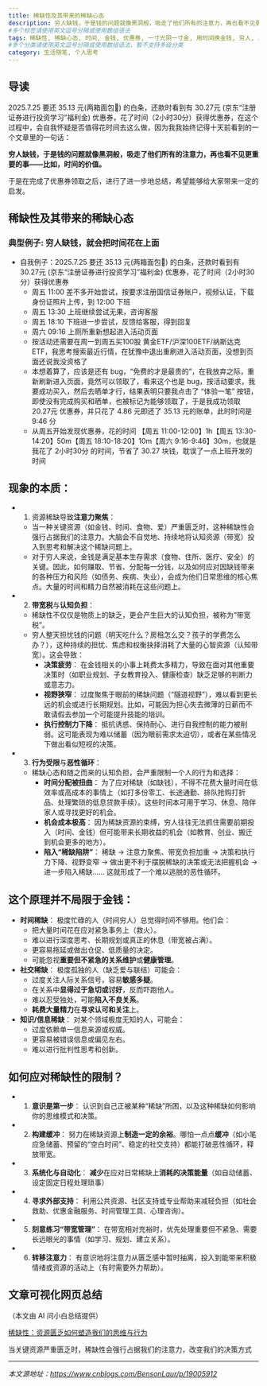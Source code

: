 ```yaml
---
title: 稀缺性及其带来的稀缺心态
description: 穷人缺钱，于是钱的问题就像黑洞般，吸走了他们所有的注意力，再也看不见更重要的事——比如，时间的价值。由此引发对 “稀缺性及其带来的稀缺心态” 的思考。
#多个标签请使用英文逗号分隔或使用数组语法
tags: 稀缺性, 稀缺心态, 时间, 金钱, 优惠券, 一寸光阴一寸金, 用时间换金钱, 穷人, 思维, 智慧
#多个分类请使用英文逗号分隔或使用数组语法，暂不支持多级分类
category: 生活随笔, 个人思考
---
```


## 导读

2025.7.25 要还 35.13 元(两箱面包🍞) 的白条，还款时看到有 30.27元 (京东“注册证券进行投资学习”福利金) 优惠券，花了时间（2小时30分）获得优惠券，在这个过程中，会自我怀疑是否值得花时间去这么做，因为我我始终记得十天前看到的一个文章里的一句话：

**穷人缺钱，于是钱的问题就像黑洞般，吸走了他们所有的注意力，再也看不见更重要的事——比如，时间的价值。**

于是在完成了优惠券领取之后，进行了进一步地总结，希望能够给大家带来一定的启发。


## **稀缺性**及其带来的**稀缺心态**

### 典型例子: 穷人缺钱，就会把时间花在上面 
  - 自我例子：2025.7.25 要还 35.13 元(两箱面包🍞) 的白条，还款时看到有 30.27元 (京东“注册证券进行投资学习”福利金) 优惠券，花了时间（2小时30分）获得优惠券
    - 周五 11:00 差不多开始尝试，按要求注册国信证券账户，视频认证，下载身份证照片上传，到 12:00 下班
    - 周五 13:30 上班继续尝试无果，咨询客服
    - 周五 18:10 下班进一步尝试，反馈给客服，得到回复
    - 周六 09:16 上厕所重新想起进入活动页面
    - 按活动还需要在周一到周五买100股 黄金ETF/沪深100ETF/纳斯达克ETF，我思考搜索最近行情，在犹豫中退出重刷进入活动页面，没想到页面还说我没资格了
    - 本想着算了，应该是还有 bug，“免费的才是最贵的”，在我放弃之际，重新刷新进入页面，竟然可以领取了，看来这个也是 bug，按活动要求，我要成功买入，然后去晒单才行，结果表明只要我点击了 “体验一笔” 按钮，即使没有完成购买和晒单，也被标记为能够领取了，于是我成功领取 20.27元 优惠券，并只花了 4.86 元即还了 35.13 元的账单，此时时间是 9:46 分
    - 从周五开始发现优惠券，花的时间 【周五 11:00-12:00】1h【周五 13:30-14:20】50m【周五 18:10-18:20】10m【周六 9:16-9:46】30m，也就是我花了 2小时30分 的时间，节省了 30.27 块钱，耽误了一点上班开发的时间
## 现象的本质：
  - 1. 资源稀缺导致**注意力聚焦**：
    - 当一种关键资源（如金钱、时间、食物、爱）严重匮乏时，这种稀缺性会强行占据我们的注意力。大脑会不自觉地、持续地将认知资源（带宽）投入到思考和解决这个稀缺问题上。
    - 对于穷人来说，金钱是满足基本生存需求（食物、住所、医疗、安全）的关键。因此，如何赚取、节省、分配每一分钱，以及如何应对因缺钱带来的各种压力和风险（如债务、疾病、失业），会成为他们日常思维的核心焦点。大量的时间和精力自然被消耗在这些问题上。
  - 2. **带宽税**与**认知负担**：
    - 稀缺性不仅仅是物质上的缺乏，更会产生巨大的认知负担，被称为“带宽税”。
    - 穷人整天担忧钱的问题（明天吃什么？房租怎么交？孩子的学费怎么办？），这种持续的担忧、焦虑和权衡抉择消耗了大量的心智资源（认知带宽）。这会导致：
      - **决策疲劳**： 在金钱相关的小事上耗费太多精力，导致在面对其他重要决策时（如职业规划、子女教育投入、健康检查）缺乏足够的判断力或意志力。
      - **视野狭窄**： 过度聚焦于眼前的稀缺问题（“隧道视野”），难以看到更长远的机会或进行长期规划。比如，可能因为担心失去微薄的日薪而不敢请假去参加一个可能提升技能的培训。
      - **执行控制力下降**： 抵抗诱惑、保持耐心、进行自我控制的能力被削弱。这可能表现为难以储蓄（因为眼前需求太迫切），或者在某些情况下做出看似短视的决策。
  - 3. **行为受限**与**恶性循环**：
    - 稀缺心态和随之而来的认知负担，会严重限制一个人的行为和选择：
      - **时间分配被扭曲**： 为了应对稀缺（如缺钱），不得不花费大量时间在低效率或高成本的事情上（如打多份零工、长途通勤、排队抢购打折品、处理繁琐的低息贷款手续）。这些时间本可用于学习、休息、陪伴家人或寻找更好的机会。
      - **机会成本极高**： 因为稀缺资源的束缚，穷人往往无法抓住需要前期投入（时间、金钱）但可能带来长期收益的机会（如教育、创业、搬迁到机会更多的地方）。
      - **陷入“稀缺陷阱”**： 稀缺 -> 注意力聚焦、带宽负担加重 -> 决策和执行力下降、视野变窄 -> 做出更不利于摆脱稀缺的决策或无法把握机会 -> 进一步陷入稀缺…… 这就形成了一个难以逃脱的恶性循环。
## 这个原理并不局限于金钱：
  - **时间稀缺**： 极度忙碌的人（时间穷人）总觉得时间不够用。他们会：
    - 把大量时间花在应对紧急事务上（救火）。
    - 难以进行深度思考、长期规划或真正的休息（带宽被占满）。
    - 更容易拖延或做出仓促、低质量的决定。
    - 可能忽视**重要但不紧急的关系维护**或**健康管理**。
  - **社交稀缺**： 极度孤独的人（缺乏爱与联结）可能会：
    - 过度关注人际关系信号，容易**敏感多疑**。
    - 在关系中**显得过于急切或讨好**，反而吓跑他人。
    - 难以忍受独处，可能**陷入不良关系**。
    - **耗费大量精力**在**寻求认可和关注**上。
  - **知识/信息稀缺**： 对某个领域极度无知的人，可能会：
    - 过度依赖单一信息来源或权威。
    - 更容易被错误信息或偏见左右。
    - 难以进行批判性思考和创新。
## 如何应对稀缺性的限制？
  - 1. **意识是第一步**： 认识到自己正被某种“稀缺”所困，以及这种稀缺如何影响你的思维模式和决策。
  - 2. **构建缓冲**： 努力在稀缺资源上**制造一定的余裕**。哪怕一点点**缓冲**（如小笔应急储蓄、预留的“空白时间”、稳定的社交支持）都能打破恶性循环，释放带宽。
  - 3. **系统化与自动化**： **减少**在应对日常稀缺上**消耗的决策能量**（如自动储蓄、设定固定日程处理琐事）
  - 4. **寻求外部支持**： 利用公共资源、社区支持或专业帮助来减轻负担（如社会救助、优惠金融服务、时间管理工具、心理咨询）。
  - 5. **刻意练习“带宽管理”**： 在带宽相对充裕时，优先处理重要但不紧急、需要长远眼光的事情（如学习、规划、建立关系）。
  - 6. **转移注意力**： 有意识地将注意力从匮乏感中暂时抽离，投入到能带来积极情绪或资源的活动上（有时需要外力帮助）。

## 文章可视化网页总结

（本文由 AI 问小白总结提供）

[稀缺性：资源匮乏如何塑造我们的思维与行为](https://www.wenxiaobai.com/share/html/257a1baf-8838-4cf0-8d1d-17224fa6adc8_1753498661710?refer_channel=answer_visualization)

当关键资源严重匮乏时，稀缺性会强行占据我们的注意力，改变我们的决策方式


-------------------------

*本文源地址：https://www.cnblogs.com/BensonLaur/p/19005912*




